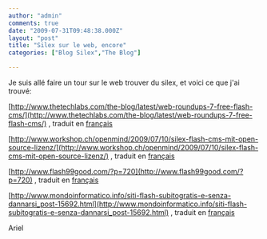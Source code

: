 ```yaml
---
author: "admin"
comments: true
date: "2009-07-31T09:48:38.000Z"
layout: "post"
title: "Silex sur le web, encore"
categories: ["Blog Silex","The Blog"]

---
```

Je suis allé faire un tour sur le web trouver du silex, et voici ce que j'ai trouvé:

[http://www.thetechlabs.com/the-blog/latest/web-roundups-7-free-flash-cms/](http://www.thetechlabs.com/the-blog/latest/web-roundups-7-free-flash-cms/) , traduit en [français](http://translate.google.com/translate?hl=fr&sl=en&tl=fr&u=http%3A%2F%2Fwww.thetechlabs.com%2Flatest%2Fweb-roundups-7-free-flash-cms%2F)

[http://www.workshop.ch/openmind/2009/07/10/silex-flash-cms-mit-open-source-lizenz/](http://www.workshop.ch/openmind/2009/07/10/silex-flash-cms-mit-open-source-lizenz/) , traduit en [français](http://translate.google.com/translate?js=y&prev=_t&hl=fr&ie=UTF-8&u=http%3A%2F%2Fwww.workshop.ch%2Fopenmind%2F2009%2F07%2F10%2Fsilex-flash-cms-mit-open-source-lizenz%2F&sl=de&tl=fr&history_state0=)

[http://www.flash99good.com/?p=720](http://www.flash99good.com/?p=720) , traduit en [français](http://translate.google.com/translate?hl=fr&sl=en&tl=fr&u=http%3A%2F%2Fwww.flash99good.com%2F%3Fp%3D720)

[http://www.mondoinformatico.info/siti-flash-subitogratis-e-senza-dannarsi_post-15692.html](http://www.mondoinformatico.info/siti-flash-subitogratis-e-senza-dannarsi_post-15692.html) , traduit en [français](http://translate.google.com/translate?js=y&prev=_t&hl=fr&ie=UTF-8&u=http%3A%2F%2Fwww.mondoinformatico.info%2Fsiti-flash-subitogratis-e-senza-dannarsi_post-15692.html&sl=it&tl=fr&history_state0=)

Ariel


